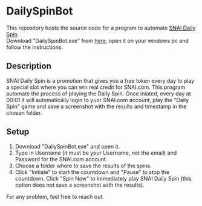 # DailySpinBot
This repository hosts the source code for a program to automate [SNAI Daily Spin](https://www.snai.it/giochi/Daily-spin).  
Download "DailySpinBot.exe" from [here](https://drive.google.com/drive/folders/1de7MVKo1JqI04xnw6GozPlaj1yUMsKyk?usp=sharing), open it on your windows pc and follow the instructions.

## Description
SNAI Daily Spin is a promotion that gives you a free token every day to play a special slot where you can win real credit for SNAI.com.
This program automate the process of playing the Daily Spin. Once iniated, every day at 00:01 it will automatically login to yuor SNAI.com account, play the "Daily Spin" game and save a screenshot with the results and timestamp in the chosen folder.

## Setup
1) Download "DailySpinBot.exe" and open it.  
2) Type in Username (it must be your Username, not the email) and Password for the SNAI.com account.  
3) Choose a folder where to save the results of the spins.   
4) Click "Initiate" to start the countdown and "Pause" to stop the countdown. Click "Spin Now" to immediately play SNAI Daily Spin (this option does not save a screenshot with the results).  
  
For any problem, feel free to reach out.



